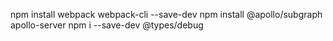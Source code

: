 npm install webpack webpack-cli --save-dev
npm install @apollo/subgraph apollo-server
npm i --save-dev @types/debug